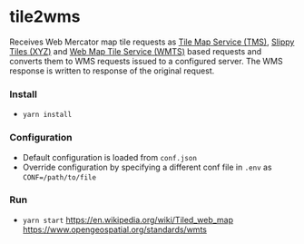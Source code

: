 # tile2wms
Receives Web Mercator map tile requests as [Tile Map Service (TMS)](https://wiki.osgeo.org/wiki/Tile_Map_Service_Specification), [Slippy Tiles (XYZ)](https://en.wikipedia.org/wiki/Tiled_web_map) and [Web Map Tile Service (WMTS)](https://www.opengeospatial.org/standards/wmts) based requests and converts them to WMS requests issued to a configured server.  The WMS response is written to response of the original request.

### Install
* `yarn install`

### Configuration
* Default configuration is loaded from `conf.json`
* Override configuration by specifying a different conf file in `.env` as `CONF=/path/to/file`

### Run 
* `yarn start`
https://en.wikipedia.org/wiki/Tiled_web_map
https://www.opengeospatial.org/standards/wmts
